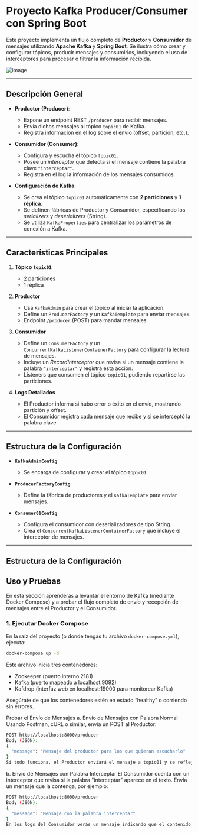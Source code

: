 # Proyecto Kafka Producer/Consumer con Spring Boot

Este proyecto implementa un flujo completo de **Productor** y **Consumidor** de mensajes utilizando **Apache Kafka** y **Spring Boot**. Se ilustra cómo crear y configurar tópicos, producir mensajes y consumirlos, incluyendo el uso de interceptores para procesar o filtrar la información recibida.

![image](https://github.com/user-attachments/assets/eabc7a30-8497-4fe5-bda6-f9a69811a1fc)

---

## Descripción General

- **Productor (Producer)**:
  - Expone un endpoint REST `/producer` para recibir mensajes.
  - Envía dichos mensajes al tópico `topic01` de Kafka.
  - Registra información en el log sobre el envío (offset, partición, etc.).

- **Consumidor (Consumer)**:
  - Configura y escucha el tópico `topic01`.
  - Posee un *interceptor* que detecta si el mensaje contiene la palabra clave `"interceptar"`.
  - Registra en el log la información de los mensajes consumidos.

- **Configuración de Kafka**:
  - Se crea el tópico `topic01` automáticamente con **2 particiones** y **1 réplica**.
  - Se definen fábricas de Productor y Consumidor, especificando los *serializers* y *deserializers* (String).
  - Se utiliza `KafkaProperties` para centralizar los parámetros de conexión a Kafka.

---

## Características Principales

1. **Tópico `topic01`**  
   - 2 particiones  
   - 1 réplica  

2. **Productor**  
   - Usa `KafkaAdmin` para crear el tópico al iniciar la aplicación.  
   - Define un `ProducerFactory` y un `KafkaTemplate` para enviar mensajes.  
   - Endpoint `/producer` (POST) para mandar mensajes.

3. **Consumidor**  
   - Define un `ConsumerFactory` y un `ConcurrentKafkaListenerContainerFactory` para configurar la lectura de mensajes.  
   - Incluye un *RecordInterceptor* que revisa si un mensaje contiene la palabra `"interceptar"` y registra esta acción.  
   - Listeners que consumen el tópico `topic01`, pudiendo repartirse las particiones.

4. **Logs Detallados**  
   - El Productor informa si hubo error o éxito en el envío, mostrando partición y offset.  
   - El Consumidor registra cada mensaje que recibe y si se interceptó la palabra clave.

---

## Estructura de la Configuración

- **`KafkaAdminConfig`**  
  - Se encarga de configurar y crear el tópico `topic01`.

- **`ProducerFactoryConfig`**  
  - Define la fábrica de productores y el `KafkaTemplate` para enviar mensajes.

- **`Consumer01Config`**  
  - Configura el consumidor con deserializadores de tipo String.  
  - Crea el `ConcurrentKafkaListenerContainerFactory` que incluye el interceptor de mensajes.

---

## Estructura de la Configuración

## Uso y Pruebas

En esta sección aprenderás a levantar el entorno de Kafka (mediante Docker Compose) y a probar el flujo completo de envío y recepción de mensajes entre el Productor y el Consumidor.

### 1. Ejecutar Docker Compose

En la raíz del proyecto (o donde tengas tu archivo `docker-compose.yml`), ejecuta:

```bash
docker-compose up -d
```

Este archivo inicia tres contenedores:

- Zookeeper (puerto interno 2181)
- Kafka (puerto mapeado a localhost:9092)
- Kafdrop (interfaz web en localhost:19000 para monitorear Kafka)

Asegúrate de que los contenedores estén en estado “healthy” o corriendo sin errores.

Probar el Envío de Mensajes
a. Envío de Mensajes con Palabra Normal
Usando Postman, cURL o similar, envía un POST al Productor:

```bash
POST http://localhost:8000/producer
Body (JSON):
{
  "message": "Mensaje del productor para los que quieran escucharlo"
}
Si todo funciona, el Productor enviará el mensaje a topic01 y se reflejará en los logs del Consumidor.
```

b. Envío de Mensajes con Palabra Interceptar
El Consumidor cuenta con un interceptor que revisa si la palabra "interceptar" aparece en el texto. Envía un mensaje que la contenga, por ejemplo:

```bash
POST http://localhost:8000/producer
Body (JSON):
{
  "message": "Mensaje con la palabra interceptar"
}
En los logs del Consumidor verás un mensaje indicando que el contenido fue interceptado.
```
